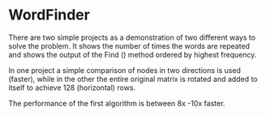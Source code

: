 ﻿# WordFinder

There are two simple projects as a demonstration of two different ways to solve the problem.
It shows the number of times the words are repeated and shows the output of the Find () method ordered by highest frequency.

In one project a simple comparison of nodes in two directions is used (faster), while in the other the entire original matrix is ​​rotated and added to itself to achieve 128 (horizontal) rows.

The performance of the first algorithm is between 8x -10x faster.

